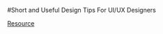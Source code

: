 #Short and Useful Design Tips For UI/UX Designers

[Resource](https://digitalsynopsis.com/design/useful-ui-ux-design-tips/)